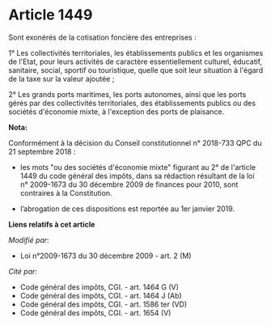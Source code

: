 # Article 1449

Sont exonérés de la cotisation foncière des entreprises : 

1° Les collectivités territoriales, les établissements publics et les organismes de l'Etat, pour leurs activités de caractère
essentiellement culturel, éducatif, sanitaire, social, sportif ou touristique, quelle que soit leur situation à l'égard de la
taxe sur la valeur ajoutée ; 

2° Les grands ports maritimes, les ports autonomes, ainsi que les ports gérés par des collectivités territoriales, des
établissements publics ou des sociétés d'économie mixte, à l'exception des ports de plaisance.

**Nota:**

Conformément à la décision du Conseil constitutionnel n° 2018-733 QPC du 21 septembre 2018 :

- les mots "ou des sociétés d'économie mixte" figurant au 2° de l'article 1449 du code général des impôts, dans sa rédaction
résultant de la loi n° 2009-1673 du 30 décembre 2009 de finances pour 2010, sont contraires à la Constitution.

- l’abrogation de ces dispositions est reportée au 1er janvier 2019.

**Liens relatifs à cet article**

_Modifié par_:

  - Loi n°2009-1673 du 30 décembre 2009 - art. 2 (M)

_Cité par_:

  - Code général des impôts, CGI. - art. 1464 G (V)
  - Code général des impôts, CGI. - art. 1464 J (Ab)
  - Code général des impôts, CGI. - art. 1586 ter (VD)
  - Code général des impôts, CGI. - art. 1654 (V)

